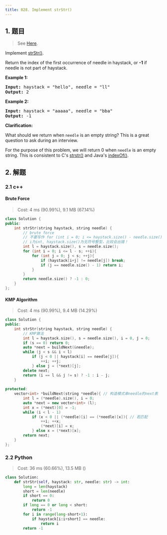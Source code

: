 ```yaml
---
title: 028. Implement strStr()
---
```


## 1. 题目

> See [Here](https://leetcode.com/problems/implement-strstr/).

<div><p>Implement <a href="http://www.cplusplus.com/reference/cstring/strstr/" target="_blank">strStr()</a>.</p>

<p>Return the index of the first occurrence of needle in haystack, or <strong>-1</strong> if needle is not part of haystack.</p>

<p><strong>Example 1:</strong></p>

<pre><strong>Input:</strong> haystack = "hello", needle = "ll"
<strong>Output:</strong> 2
</pre>

<p><strong>Example 2:</strong></p>

<pre><strong>Input:</strong> haystack = "aaaaa", needle = "bba"
<strong>Output:</strong> -1
</pre>

<p><strong>Clarification:</strong></p>

<p>What should we return when <code>needle</code> is an empty string? This is a great question to ask during an interview.</p>

<p>For the purpose of this problem, we will return 0 when <code>needle</code> is an empty string. This is consistent to C's&nbsp;<a href="http://www.cplusplus.com/reference/cstring/strstr/" target="_blank">strstr()</a> and Java's&nbsp;<a href="https://docs.oracle.com/javase/7/docs/api/java/lang/String.html#indexOf(java.lang.String)" target="_blank">indexOf()</a>.</p>
</div>

## 2. 解题

### 2.1 c++

#### Brute Force

> Cost: 4 ms (90.99%), 9.1 MB (67.14%)

```cpp
class Solution {
public:
    int strStr(string haystack, string needle) {
        // brute force
        // 不要写作 for (int i = 0; i <= haystack.size() - needle.size(); ++i)
        // i为int, haystack.size()为无符号整型，比较会出错！
        int l = haystack.size(), s = needle.size();
        for (int i = 0; i <= l - s; ++i){
            for (int j = 0; j < s; ++j){
                if (haystack[i+j] != needle[j]) break;
                if (j == needle.size() - 1) return i;
            }
        }
        return needle.size() ? -1 : 0;
    }
};
```

#### KMP Algorithm

> Cost: 4 ms (90.99%), 9.4 MB (14.29%)

```cpp
class Solution {
public:
    int strStr(string haystack, string needle) {
        // KMP算法
        int l = haystack.size(), s = needle.size(), i = 0, j = 0;
        if (s == 0) return 0;
        auto *next = buildNext(&needle);
        while (j < s && i < l)
            if (j < 0 || haystack[i] == needle[j]){
                ++i; ++j;
            } else j = (*next)[j];
        delete next;
        return (i == l && j != s) ? -1 : i - j;
    }
    
protected:
    vector<int> *buildNext(string *needle){ // 构造模式串needle的next表
        int l = (*needle).size(), i = 0;
        auto *next = new vector<int> (l);
        int x = (*next)[0] = -1;
        while (i < l - 1)
            if (x < 0 || (*needle)[i] == (*needle)[x]){ // 若匹配
                ++i; ++x;
                (*next)[i] = x;
            } else x = (*next)[x];
        return next;
    }
};
```

### 2.2 Python

> Cost: 36 ms (60.66%), 13.5 MB ()

```python
class Solution:
    def strStr(self, haystack: str, needle: str) -> int:
        long = len(haystack)
        short = len(needle)
        if short == 0:
            return 0
        if long == 0 or long < short:
            return -1
        for i in range(long-short+1):
            if haystack[i:i+short] == needle:
                return i
        return -1
```

